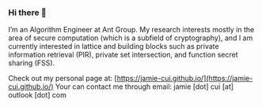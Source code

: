 ### Hi there 👋

I’m an Algorithm Engineer at Ant Group. My research interests mostly in the area of secure computation (which is a subfield of cryptography), and I am currently interested in lattice and building blocks such as private information retrieval (PIR), private set intersection, and function secret sharing (FSS).

Check out my personal page at: [https://jamie-cui.github.io/](https://jamie-cui.github.io/)
Your can contact me through email: jamie [dot] cui [at] outlook [dot] com

<!--
**Jamie-Cui/Jamie-Cui** is a ✨ _special_ ✨ repository because its `README.md` (this file) appears on your GitHub profile.

Here are some ideas to get you started:

- 🔭 I’m currently working on secure computation techniques (mostly crypto-related!), e.g. MPC, LHE, and I'm also interested in Lattice!
- 🌱 I’m currently learning ...
- 👯 I’m looking to collaborate on ...
- 🤔 I’m looking for help with ...
- 💬 Ask me about ...
- 📫 How to reach me: ...
- 😄 Pronouns: ...
- ⚡ Fun fact: ...
-->
